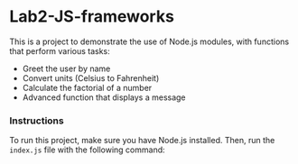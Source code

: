 # Lab2-JS-frameworks

This is a project to demonstrate the use of Node.js modules, with functions that perform various tasks:

- Greet the user by name
- Convert units (Celsius to Fahrenheit)
- Calculate the factorial of a number
- Advanced function that displays a message

### Instructions
To run this project, make sure you have Node.js installed. Then, run the `index.js` file with the following command:

